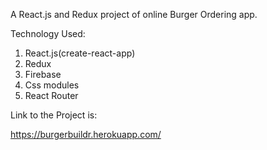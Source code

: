 A React.js and Redux project of online Burger Ordering app.

Technology Used:
1. React.js(create-react-app)
2. Redux
3. Firebase
4. Css modules
5. React Router

Link to the Project is:

https://burgerbuildr.herokuapp.com/
